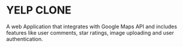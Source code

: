# YELP CLONE

A web Application that integrates with Google Maps API and includes features like user comments, star ratings, image uploading and user authentication.	
